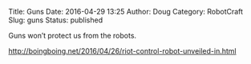 Title: Guns
Date: 2016-04-29 13:25
Author: Doug
Category: RobotCraft
Slug: guns
Status: published

Guns won’t protect us from the robots.

<http://boingboing.net/2016/04/26/riot-control-robot-unveiled-in.html>
